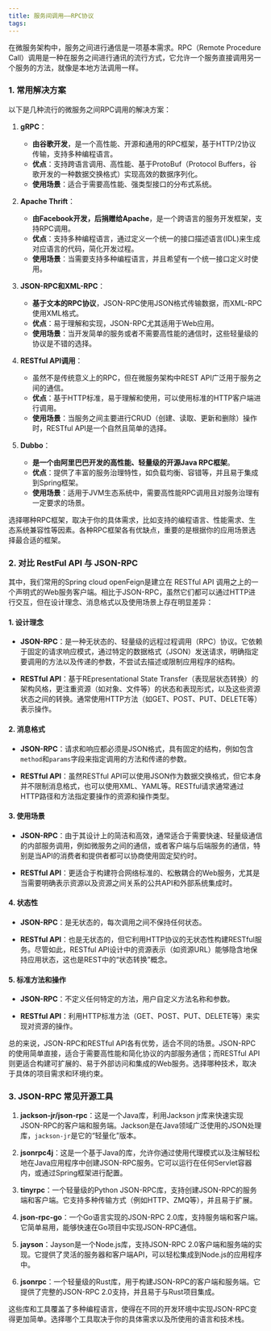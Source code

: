 ```yaml
---
title: 服务间调用——RPC协议
tags:
---
```


在微服务架构中，服务之间进行通信是一项基本需求。RPC（Remote Procedure Call）调用是一种在服务之间进行通讯的流行方式，它允许一个服务直接调用另一个服务的方法，就像是本地方法调用一样。
### 1. 常用解决方案
以下是几种流行的微服务之间RPC调用的解决方案：

1. **gRPC**：
    - **由谷歌开发**，是一个高性能、开源和通用的RPC框架，基于HTTP/2协议传输，支持多种编程语言。
    - **优点**：支持跨语言调用、高性能、基于ProtoBuf（Protocol Buffers，谷歌开发的一种数据交换格式）实现高效的数据序列化。
    - **使用场景**：适合于需要高性能、强类型接口的分布式系统。

2. **Apache Thrift**：
    - **由Facebook开发，后捐赠给Apache**，是一个跨语言的服务开发框架，支持RPC调用。
    - **优点**：支持多种编程语言，通过定义一个统一的接口描述语言(IDL)来生成对应语言的代码，简化开发过程。
    - **使用场景**：当需要支持多种编程语言，并且希望有一个统一接口定义时使用。

3. **JSON-RPC和XML-RPC**：
    - **基于文本的RPC协议**，JSON-RPC使用JSON格式传输数据，而XML-RPC使用XML格式。
    - **优点**：易于理解和实现，JSON-RPC尤其适用于Web应用。
    - **使用场景**：当开发简单的服务或者不需要高性能的通信时，这些轻量级的协议是不错的选择。

4. **RESTful API调用**：
    - 虽然不是传统意义上的RPC，但在微服务架构中REST API广泛用于服务之间的通信。
    - **优点**：基于HTTP标准，易于理解和使用，可以使用标准的HTTP客户端进行调用。
    - **使用场景**：当服务之间主要进行CRUD（创建、读取、更新和删除）操作时，RESTful API是一个自然且简单的选择。

5. **Dubbo**：
    - **是一个由阿里巴巴开发的高性能、轻量级的开源Java RPC框架**。
    - **优点**：提供了丰富的服务治理特性，如负载均衡、容错等，并且易于集成到Spring框架。
    - **使用场景**：适用于JVM生态系统中，需要高性能RPC调用且对服务治理有一定要求的场景。

选择哪种RPC框架，取决于你的具体需求，比如支持的编程语言、性能需求、生态系统兼容性等因素。各种RPC框架各有优缺点，重要的是根据你的应用场景选择最合适的框架。

### 2. 对比 RestFul API 与 JSON-RPC
其中，我们常用的Spring cloud openFeign是建立在 RESTful API 调用之上的一个声明式的Web服务客户端。相比于JSON-RPC，虽然它们都可以通过HTTP进行交互，但在设计理念、消息格式以及使用场景上存在明显差异：
#### 1. 设计理念

- **JSON-RPC**：是一种无状态的、轻量级的远程过程调用（RPC）协议。它依赖于固定的请求响应模式，通过特定的数据格式（JSON）发送请求，明确指定要调用的方法以及传递的参数，不尝试去描述或限制应用程序的结构。
    
- **RESTful API**：基于REpresentational State Transfer（表现层状态转换）的架构风格，更注重资源（如对象、文件等）的状态和表现形式，以及这些资源状态之间的转换。通常使用HTTP方法（如GET、POST、PUT、DELETE等）表示操作。

#### 2. 消息格式

- **JSON-RPC**：请求和响应都必须是JSON格式，具有固定的结构，例如包含`method`和`params`字段来指定调用的方法和传递的参数。
    
- **RESTful API**：虽然RESTful API可以使用JSON作为数据交换格式，但它本身并不限制消息格式，也可以使用XML、YAML等。RESTful请求通常通过HTTP路径和方法指定要操作的资源和操作类型。

#### 3. 使用场景

- **JSON-RPC**：由于其设计上的简洁和高效，通常适合于需要快速、轻量级通信的内部服务调用，例如微服务之间的通信，或者客户端与后端服务的通信，特别是当API的消费者和提供者都可以协商使用固定契约时。
    
- **RESTful API**：更适合于构建符合网络标准的、松散耦合的Web服务，尤其是当需要明确表示资源以及资源之间关系的公共API和外部系统集成时。

#### 4. 状态性

- **JSON-RPC**：是无状态的，每次调用之间不保持任何状态。
    
- **RESTful API**：也是无状态的，但它利用HTTP协议的无状态性构建RESTful服务。尽管如此，RESTful API设计中的资源表示（如资源URL）能够隐含地保持应用状态，这也是REST中的“状态转换”概念。

#### 5. 标准方法和操作

- **JSON-RPC**：不定义任何特定的方法，用户自定义方法名称和参数。
    
- **RESTful API**：利用HTTP标准方法（GET、POST、PUT、DELETE等）来实现对资源的操作。

总的来说，JSON-RPC和RESTful API各有优势，适合不同的场景。JSON-RPC的使用简单直接，适合于需要高性能和简化协议的内部服务通信；而RESTful API则更适合构建可扩展的、易于外部访问和集成的Web服务。选择哪种技术，取决于具体的项目需求和环境约束。

### 3. JSON-RPC 常见开源工具
1. **jackson-jr/json-rpc**：这是一个Java库，利用Jackson jr库来快速实现JSON-RPC的客户端和服务端。Jackson是在Java领域广泛使用的JSON处理库，`jackson-jr`是它的“轻量化”版本。

2. **jsonrpc4j**：这是一个基于Java的库，允许你通过使用代理模式以及注解轻松地在Java应用程序中创建JSON-RPC服务。它可以运行在任何Servlet容器内，或通过Spring框架进行配置。

3. **tinyrpc**：一个轻量级的Python JSON-RPC库，支持创建JSON-RPC的服务端和客户端。它支持多种传输方式（例如HTTP、ZMQ等），并且易于扩展。

4. **json-rpc-go**：一个Go语言实现的JSON-RPC 2.0库，支持服务端和客户端。它简单易用，能够快速在Go项目中实现JSON-RPC通信。

5. **jayson**：Jayson是一个Node.js库，支持JSON-RPC 2.0客户端和服务端的实现。它提供了灵活的服务器和客户端API，可以轻松集成到Node.js的应用程序中。

6. **jsonrpc**：一个轻量级的Rust库，用于构建JSON-RPC的客户端和服务端。它提供了完整的JSON-RPC 2.0支持，并且易于与Rust项目集成。

这些库和工具覆盖了多种编程语言，使得在不同的开发环境中实现JSON-RPC变得更加简单。选择哪个工具取决于你的具体需求以及所使用的语言和技术栈。
